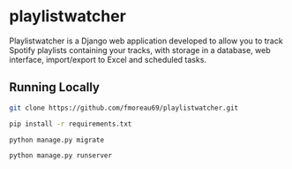 # playlistwatcher

Playlistwatcher is a Django web application developed to allow you to track Spotify playlists containing your tracks, with storage in a database, web interface, import/export to Excel and scheduled tasks.

## Running Locally

```bash
git clone https://github.com/fmoreau69/playlistwatcher.git
```

```bash
pip install -r requirements.txt
```

```bash
python manage.py migrate
```

```bash
python manage.py runserver
```